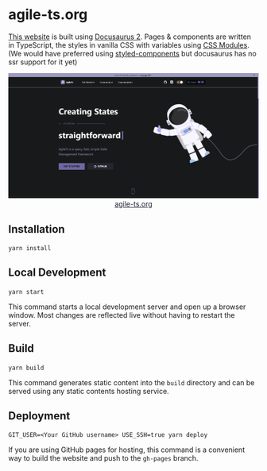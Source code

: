 # agile-ts.org

[This website](https://agile-ts.org) is built using
[Docusaurus 2](https://v2.docusaurus.io/). Pages & components are written in TypeScript, the styles in vanilla CSS with
variables using
[CSS Modules](https://github.com/css-modules/css-modules).
(We would have preferred using [styled-components](https://styled-components.com/) but docusaurus has no ssr support for
it yet)

<div align="center">
  <a href="http://questdb.io">
    <img src=".github/img/landing.png"/>
  </a>
</div>
<div align="center">
  <a href="https://agile-ts.org" style="color: #1e2136">
    agile-ts.org
  </a>
</div>

## Installation

```console
yarn install
```

## Local Development

```console
yarn start
```

This command starts a local development server and open up a browser window. Most changes are reflected live without having to restart the server.

## Build

```console
yarn build
```

This command generates static content into the `build` directory and can be served using any static contents hosting service.

## Deployment

```console
GIT_USER=<Your GitHub username> USE_SSH=true yarn deploy
```

If you are using GitHub pages for hosting, this command is a convenient way to build the website and push to the `gh-pages` branch.
